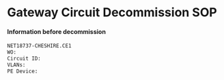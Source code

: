 # Gateway Circuit Decommission SOP

#### Information before decommission

```bash
NET18737-CHESHIRE.CE1
WO: 
Circuit ID: 
VLANs: 
PE Device: 
```
